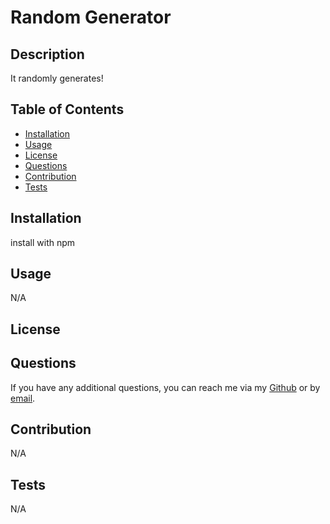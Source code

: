 # Random Generator
  ## Description
  It randomly generates!

  ## Table of Contents
  * [Installation](#installation)
  * [Usage](#usage)
  * [License](#license)
  * [Questions](#contact)
  * [Contribution](#contribution)
  * [Tests](#tests)

  ## Installation
  install with npm

  ## Usage
  N/A

  ## License

  ## Questions
  If you have any additional questions, you can reach me via my [Github](https://github.com/coevpen) or by [email](mailto:somethin@gmail.com). 
  
  ## Contribution
  N/A

  ## Tests
  N/A
